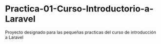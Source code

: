 # Practica-01-Curso-Introductorio-a-Laravel
Proyecto designado para las pequeñas practicas del curso de introducción a Laravel  



